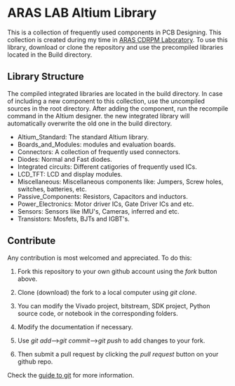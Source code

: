 # ARAS LAB Altium Library

This is a collection of frequently used components in PCB Designing. This collection is created during my time in <a href="https://aras.kntu.ac.ir/" target="_blank">ARAS CDRPM Laboratory</a>. To use this library, download or clone the repository and use the precompiled libraries located in the Build directory.
## Library Structure
The compiled integrated libraries are located in the build directory. In case of including a new component to this collection, use the uncompiled sources in the root directory. After adding the component, run the recompile command in the Altium designer. the new integrated library will automatically overwrite the old one in the build directory.
-	Altium_Standard: The standard Altium library.
-	Boards_and_Modules: modules and evaluation boards.
-	Connectors: A collection of frequently used connectors.
-	Diodes: Normal and Fast diodes.
-	Integrated circuits: Different catigories of frequently used ICs.
-	LCD_TFT: LCD and display modules.
-	Miscellaneous: Miscellaneous components like: Jumpers, Screw holes, switches, batteries, etc.
-	Passive_Components: Resistors, Capacitors and inductors.
-	Power_Electronics: Motor driver ICs, Gate Driver ICs and etc.
-	Sensors: Sensors like IMU's, Cameras, inferred and etc.
-	Transistors: Mosfets, BJTs and IGBT's.
## Contribute

Any contribution is most welcomed and appreciated. To do this:

1. Fork this repository to your own github account using the *fork* button above.

2. Clone (download) the fork to a local computer using *git clone*.

3. You can modify the Vivado project, bitstream, SDK project, Python source code, or notebook in the corresponding folders.

4. Modify the documentation if necessary.

5. Use *git add*-->*git commit*-->*git push* to add changes to your fork.

6. Then submit a pull request by clicking the *pull request* button on your github repo.

Check the <a href="http://git.huit.harvard.edu/guide/" target="_blank">guide to git</a> for more information.
